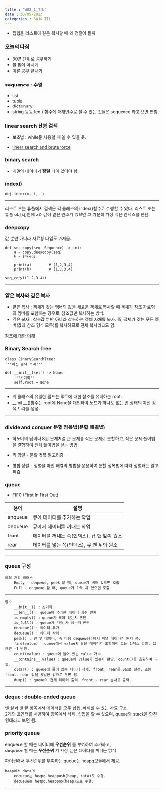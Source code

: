 ```yaml
---
title : "W02_1_TIL"
date : 30/09/2022
categories : SWJG TIL
---
```

- 집합을 리스트에 깊은 복사할 때 왜 정렬이 될까

### 오늘의 다짐
- 30분 단위로 공부하기
- 물 많이 마시기
- 이론 공부 끝내기

### sequence : 수열
- list
- tuple
- dictionary
- string
등등 len() 함수에 매개변수로 쓸 수 있는 것들은 sequence 라고 보면 편함.

### linear search 선형 검색
- 보초법 : while문 사용할 때 쓸 수 있을 듯.

- [linear search and brute force](https://slaystudy.com/linear-search/)

### binary search
- 배열의 데이터가 __정렬__ 되어 있어야 함.

### index()
    obj.index(x, i, j)
<hr/>
리스트 또는 튜플에서 검색은 각 클래스의 index()함수로 수행할 수 있다.   
리스트 또는 튜플 obj[i:j]안에 x와 값이 같은 원소가 있으면 그 가운데 가장 작은 인덱스를 반환.


### deepcopy
값 뿐만 아니라 자료형 타입도 가져옴.

    def seq_copy(seq: Sequence) -> int:
        a = copy.deepcopy(seq)
        b = [*seq]

        print(a)        # (1,2,3,4)
        print(b)        # [1,2,3,4]
    
    seq_copy((1,2,3,4))
<hr/>

### 얕은 복사와 깊은 복사
- 얕은 복사 : 객체가 갖는 멤버의 값을 새로운 객체로 복사할 때 객체가 참조 자료형의 멤버를 포함하는 경우로, 참조값만 복사하는 방식.
- 깊은 복사 : 참조값 뿐만 아니라 참조하는 객체 자체를 복사. 즉, 객체가 갖는 모든 멤버(값과 참조 형식 모두)를 복사하므로 전체 복사라고도 함.

[참조에 대한 이해](https://kyun2.tistory.com/74)

### Binary Search Tree
    class BinarySearchTree:
    '''이진 검색 트리'''

    def __init__(self) -> None:
        '''초기화'''
        self.root = None
<hr/>
    
- 위 클래스의 유일한 필드는 루트에 대한 참조를 유지하는 root.
- __init __()함수는 root에 None을 대입하여 노드가 하나도 없는 빈 상태의 이진 검색 트리를 생성.
<hr/>

### divide and conquer 분할 정복법(분할 해결법)
- 하노이의 탑이나 8퀸 문제처럼 큰 문제를 작은 문제로 분할하고, 작은 문제 풀이법을 결합하여 전체 풀이법을 얻는 방법.

- 퀵 정렬 - 분할 정복 알고리즘.

- 병합 정렬 - 정렬을 마친 배열의 병합을 응용하여 분할 정복법에 따라 정렬하는 알고리즘

### queue
- FIFO (First In First Out)

| 용어      | 설명                                        |
| --------- | ------------------------------------------- |
| enqueue   | 큐에 데이터를 추가하는 작업                  |
| dequeue   | 큐에서 데이터를 꺼내는 작업                  |
| front     | 데이터를 꺼내는 쪽(인덱스), 큐 맨 앞의 원소  |
| rear      | 데이터를 넣는 쪽(인덱스), 큐 맨 뒤의 원소    |
<hr/>

### queue 구성
    예외 처리 클래스
        Empty - dequeue, peek 할 때, queue가 비어 있으면 호출
        Full - enqueue 할 때, queue가 가득 차 있으면 호출
<hr/>

    함수
        __init__() : 초기화
        __len__() : queue에 추가한 데이터 개수 반환
        is_empty() : queue가 비어 있는지 판단
        is_full() : queue가 가득 차 있는지 판단
        enqueue() : 데이터 추가
        dequeue() : 데이터 삭제
        peek() : 맨 앞 데이터, 즉 다음 dequeue()에서 꺼낼 데이터가 뭔지 봄.
        find(value) : queue에서 value와 같은 데이터가 포함되어 있는 인덱스 반환. 없으면 -1 반환.
        count(value) : queue에 들어 있는 value 개수 
        __contains__(value) : queue에 value가 있는지 판단. count()를 호출하여 구현.
        clear() : queue에 들어 있는 데이터 삭제. front, rear를 0으로 설정. 또는 front, rear 값을 동일한 값으로 두면 됨.
        dump() : queue의 전체 데이터 출력. front ~ rear 순서로 출력.
<hr/>

### deque : double-ended queue
맨 앞과 맨 끝 양쪽에서 데이터를 모두 삽입, 삭제할 수 있는 자료 구조.    
2개의 포인터를 사용하여 양쪽에서 삭제, 삽입을 할 수 있으며, queue와 stack을 합친 형태라고 보면 됨.

### priority queue

enqueue 할 때는 데이터에 __우선순위__ 를 부여하여 추가하고,   
dequeue 할 때는 __우선순위__ 가 가장 높은 데이터를 꺼내는 방식    

파이썬에서 우선순위를 부여하는 queue는 heapq모듈에서 제공.      

    heap에서 data의
        enqueue는 heapq.heappush(heap, data)로 수행.
        dequeue는 heapq.heappop(heap)으로 수행.    
<hr/>

